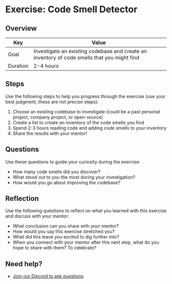 # Exercise: Code Smell Detector

## Overview

| Key | Value |
| --- | --- |
| Goal | Investigate an existing codebase and create an inventory of code smells that you might find |
| Duration | 2-4 hours |


## Steps

Use the following steps to help you progress through the exercise (use your best judgment, these are not precise steps):

1. Choose an existing codebase to investigate (could be a past personal project, company project, or open-source)
2. Create a list to create an inventory of the code smells you find
3. Spend 2-3 hours reading code and adding code smells to your inventory
4. Share the results with your mentor!

## Questions

Use these questions to guide your curiosity during the exercise:

- How many code smells did you discover?
- What stood out to you the most during your investigation?
- How would you go about improving the codebase?

## Reflection

Use the following questions to reflect on what you learned with this exercise and discuss with your mentor:

- What conclusion can you share with your mentor?
- How would you say this exercise stretched you? 
- What did this leave you excited to dig further into? 
- When you connect with your mentor after this next step, what do you hope to share with them? To celebrate? 

## Need help?

- [Join our Discord to ask questions](https://discord.gg/bDVYvG3Czd)

